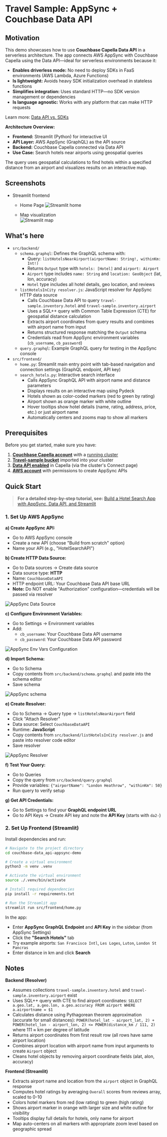 # Travel Sample: AppSync + Couchbase Data API

## Motivation

This demo showcases how to use **Couchbase Capella Data API** in a serverless architecture. The app connects AWS AppSync with Couchbase Capella using the Data API—ideal for serverless environments because it:

- **Enables driverless mode:** No need to deploy SDKs in FaaS environments (AWS Lambda, Azure Functions)
- **Is lightweight:** Avoids heavy SDK initialization overhead in stateless functions
- **Simplifies integration:** Uses standard HTTP—no SDK version management or dependencies
- **Is language agnostic:** Works with any platform that can make HTTP requests

Learn more: [Data API vs. SDKs](https://docs.couchbase.com/cloud/data-api-guide/data-api-sdks.html)

**Architecture Overview:**
- **Frontend:** Streamlit (Python) for interactive UI
- **API Layer:** AWS AppSync (GraphQL) as the API source
- **Backend:** Couchbase Capella connected via Data API
- **Use Case:** Search hotels near airports using geospatial queries

The query uses geospatial calculations to find hotels within a specified distance from an airport and visualizes results on an interactive map.

## Screenshots

- Streamlit frontend
  - Home Page
    ![Streamlit home](assets/streamlit-search.jpg)
  
  - Map visualization  
    ![Streamlit map](assets/streamlit-map.jpg)

## What's here
- `src/backend/`
  - `schema.graphql`: Defines the GraphQL schema with:
    - Query: `listHotelsNearAirport(airportName: String!, withinKm: Int!)`
    - Returns `Output` type with `hotels: [Hotel]` and `airport: Airport`
    - `Airport` type includes `name: String` and `location: GeoObject` (lat, lon, accuracy)
    - `Hotel` type includes all hotel details, geo location, and reviews
  - `listHotelsInCity resolver.js`: JavaScript resolver for AppSync HTTP data source
    - Calls Couchbase Data API to query `travel-sample.inventory.hotel` and `travel-sample.inventory.airport`
    - Uses a SQL++ query with Common Table Expression (CTE) for geospatial distance calculation
    - Extracts airport coordinates from query results and combines with airport name from input
    - Returns structured response matching the `Output` schema
    - Credentials read from AppSync environment variables (`cb_username`, `cb_password`)
  - `query.graphql`: Example GraphQL query for testing in the AppSync console
- `src/frontend/`
  - `home.py`: Streamlit main entry point with tab-based navigation and connection settings (GraphQL endpoint, API key)
  - `search_hotels.py`: Interactive search interface
    - Calls AppSync GraphQL API with airport name and distance parameters
    - Displays results on an interactive map using Pydeck
    - Hotels shown as color-coded markers (red to green by rating)
    - Airport shown as orange marker with white outline
    - Hover tooltips show hotel details (name, rating, address, price, etc.) or just airport name
    - Automatically centers and zooms map to show all markers

## Prerequisites

Before you get started, make sure you have:

1. **[Couchbase Capella account](https://cloud.couchbase.com/sign-up)** with a [running cluster](https://docs.couchbase.com/cloud/get-started/create-account.html)
2. **[Travel-sample bucket](https://docs.couchbase.com/cloud/clusters/data-service/import-data-documents.html)** imported into your cluster
3. **[Data API enabled](https://docs.couchbase.com/cloud/data-api-guide/data-api-start.html)** in Capella (via the cluster's Connect page)
4. **[AWS account](https://aws.amazon.com/)** with permissions to create AppSync APIs

## Quick Start

> **For a detailed step-by-step tutorial, see:** [Build a Hotel Search App with AppSync, Data API, and Streamlit](https://developer.couchbase.com/tutorial-appsync-data-api-streamlit-travel-sample)

### 1. Set Up AWS AppSync

**a) Create AppSync API:**
- Go to AWS AppSync console
- Create a new API (choose "Build from scratch" option)
- Name your API (e.g., "HotelSearchAPI")

**b) Create HTTP Data Source:**
- Go to Data sources → Create data source
- Data source type: **HTTP**
- Name: `CouchbaseDataAPI`
- HTTP endpoint URL: Your Couchbase Data API base URL
- **Note:** Do NOT enable "Authorization" configuration—credentials will be passed via resolver

![AppSync Data Source](assets/appsync-data-source.jpg)

**c) Configure Environment Variables:**
- Go to Settings → Environment variables
- Add:
  - `cb_username`: Your Couchbase Data API username
  - `cb_password`: Your Couchbase Data API password

![AppSync Env Vars Configuration](assets/appsync-env-vars.jpg)

**d) Import Schema:**
- Go to Schema
- Copy contents from `src/backend/schema.graphql` and paste into the schema editor
- Save schema

![AppSync schema](assets/appsync-schema.jpg)

**e) Create Resolver:**
- Go to Schema → Query type → `listHotelsNearAirport` field
- Click "Attach Resolver"
- Data source: Select `CouchbaseDataAPI`
- Runtime: **JavaScript**
- Copy contents from `src/backend/listHotelsInCity resolver.js` and paste into resolver code editor
- Save resolver

![AppSync Resolver](assets/appsync-resolver.jpg)

**f) Test Your Query:**
- Go to Queries
- Copy the query from `src/backend/query.graphql`
- Provide variables: `{"airportName": "London Heathrow", "withinKm": 50}`
- Run query to verify setup

**g) Get API Credentials:**
- Go to Settings to find your **GraphQL endpoint URL**
- Go to API Keys → Create API key and note the **API Key** (starts with `da2-`)

### 2. Set Up Frontend (Streamlit)

Install dependencies and run:
```bash
# Navigate to the project directory
cd couchbase-data_api-appsync-demo

# Create a virtual environment
python3 -m venv .venv

# Activate the virtual environment
source ./.venv/bin/activate

# Install required dependencies
pip install -r requirements.txt

# Run the Streamlit app
streamlit run src/frontend/home.py
```

In the app:
- Enter **AppSync GraphQL Endpoint** and **API Key** in the sidebar (from AppSync Settings)
- Click the **"Search Hotels"** tab
- Try example airports: `San Francisco Intl`, `Les Loges`, `Luton`, `London St Pancras`
- Enter distance in km and click **Search**

## Notes

**Backend (Resolver)**
- Assumes collections `travel-sample.inventory.hotel` and `travel-sample.inventory.airport` exist
- Uses SQL++ query with CTE to find airport coordinates: `SELECT a.geo.lat, a.geo.lon, a.geo.accuracy FROM airport WHERE a.airportname = $1`
- Calculates distance using Pythagorean theorem approximation (accurate for small distances): `POWER(hotel_lat - airport_lat, 2) + POWER(hotel_lon - airport_lon, 2) <= POWER(distance_km / 111, 2)` where 111 ≈ km per degree of latitude
- Returns airport coordinates from first result row (all rows have same airport location)
- Combines airport location with airport name from input arguments to create `Airport` object
- Cleans hotel objects by removing airport coordinate fields (alat, alon, accuracy)

**Frontend (Streamlit)**
- Extracts airport name and location from the `airport` object in GraphQL response
- Computes hotel ratings by averaging `Overall` scores from reviews array, scaled to 0-10
- Colors hotel markers from red (low rating) to green (high rating)
- Shows airport marker in orange with larger size and white outline for visibility
- Tooltips display full details for hotels, only name for airport
- Map auto-centers on all markers with appropriate zoom level based on geographic spread

